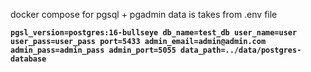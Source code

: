docker compose for pgsql + pgadmin
data is takes from .env file

**`
pgsl_version=postgres:16-bullseye
db_name=test_db
user_name=user
user_pass=user_pass
port=5433
admin_email=admin@admin.com
admin_pass=admin_pass
admin_port=5055
data_path=../data/postgres-database
`**